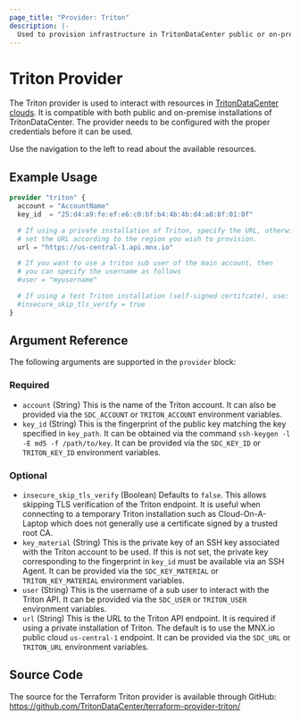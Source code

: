 ```yaml
---
page_title: "Provider: Triton"
description: |-
  Used to provision infrastructure in TritonDataCenter public or on-premise clouds.
---
```


# Triton Provider

The Triton provider is used to interact with resources in [TritonDataCenter clouds](https://www.tritondatacenter.com/). It is compatible with both public and on-premise installations of TritonDataCenter. The provider needs to be configured with the proper credentials before it can be used.

Use the navigation to the left to read about the available resources.

## Example Usage

```terraform
provider "triton" {
  account = "AccountName"
  key_id  = "25:d4:a9:fe:ef:e6:c0:bf:b4:4b:4b:d4:a8:8f:01:0f"

  # If using a private installation of Triton, specify the URL, otherwise
  # set the URL according to the region you wish to provision.
  url = "https://us-central-1.api.mnx.io"

  # If you want to use a triton sub user of the main account, then
  # you can specify the username as follows
  #user = "myusername"

  # If using a test Triton installation (self-signed certifcate), use:
  #insecure_skip_tls_verify = true
}
```

## Argument Reference

The following arguments are supported in the `provider` block:

### Required

- `account` (String) This is the name of the Triton account. It can also be provided via the `SDC_ACCOUNT` or `TRITON_ACCOUNT` environment variables.
- `key_id` (String) This is the fingerprint of the public key matching the key specified in `key_path`. It can be obtained via the command `ssh-keygen -l -E md5 -f /path/to/key`. It can be provided via the `SDC_KEY_ID` or `TRITON_KEY_ID` environment variables.

### Optional

- `insecure_skip_tls_verify` (Boolean) Defaults to `false`. This allows skipping TLS verification of the Triton endpoint. It is useful when connecting to a temporary Triton installation such as Cloud-On-A-Laptop which does not generally use a certificate signed by a trusted root CA.
- `key_material` (String) This is the private key of an SSH key associated with the Triton account to be used. If this is not set, the private key corresponding to the fingerprint in `key_id` must be available via an SSH Agent. It can be provided via the `SDC_KEY_MATERIAL` or `TRITON_KEY_MATERIAL` environment variables.
- `user` (String) This is the username of a sub user to interact with the Triton API. It can be provided via the `SDC_USER` or `TRITON_USER` environment variables.
- `url` (String) This is the URL to the Triton API endpoint. It is required if using a private installation of Triton. The default is to use the MNX.io public cloud `us-central-1` endpoint. It can be provided via the `SDC_URL` or `TRITON_URL` environment variables.

## Source Code

The source for the Terraform Triton provider is available through GitHub: https://github.com/TritonDataCenter/terraform-provider-triton/

